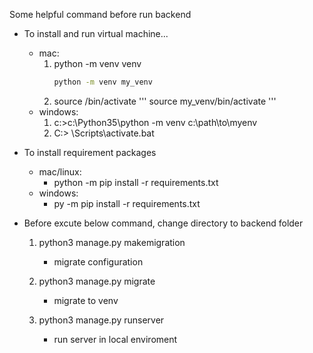 Some helpful command before run backend 

- To install and run virtual machine...
    - mac:
        1. python -m venv venv
            ```bash
            python -m venv my_venv
            ```
        2. source <venv>/bin/activate
            ''' source my_venv/bin/activate '''
    - windows:
        1. c:\>c:\Python35\python -m venv c:\path\to\myenv
        2. C:\> <venv>\Scripts\activate.bat


- To install requirement packages
    - mac/linux:
        - python -m pip install -r requirements.txt
    - windows:
        - py -m pip install -r requirements.txt


- Before excute below command, change directory to backend folder
    1. python3 manage.py makemigration
        - migrate configuration

    2. python3 manage.py migrate
        - migrate to venv

    3. python3 manage.py runserver
        - run server in local enviroment
